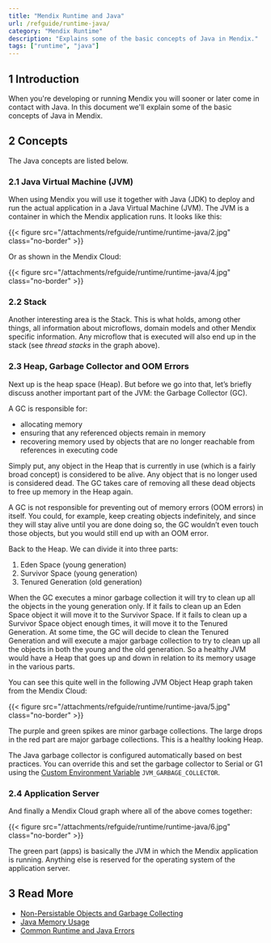 ```yaml
---
title: "Mendix Runtime and Java"
url: /refguide/runtime-java/
category: "Mendix Runtime"
description: "Explains some of the basic concepts of Java in Mendix."
tags: ["runtime", "java"]
---
```


## 1 Introduction

When you're developing or running Mendix you will sooner or later come in contact with Java. In this document we'll explain some of the basic concepts of Java in Mendix.

## 2 Concepts

The Java concepts are listed below.

### 2.1 Java Virtual Machine (JVM)

When using Mendix you will use it together with Java (JDK) to deploy and run the actual application in a Java Virtual Machine (JVM). The JVM is a container in which the Mendix application runs. It looks like this:

{{< figure src="/attachments/refguide/runtime/runtime-java/2.jpg" class="no-border" >}}

Or as shown in the Mendix Cloud:

{{< figure src="/attachments/refguide/runtime/runtime-java/4.jpg" class="no-border" >}}

### 2.2 Stack

Another interesting area is the Stack. This is what holds, among other things, all information about microflows, domain models and other Mendix specific information. Any microflow that is executed will also end up in the stack (see *thread stacks* in the graph above).

### 2.3 Heap, Garbage Collector and OOM Errors

Next up is the heap space (Heap). But before we go into that, let’s briefly discuss another important part of the JVM: the Garbage Collector (GC).

A GC is responsible for:

* allocating memory
* ensuring that any referenced objects remain in memory
* recovering memory used by objects that are no longer reachable from references in executing code

Simply put, any object in the Heap that is currently in use (which is a fairly broad concept) is considered to be alive. Any object that is no longer used is considered dead. The GC takes care of removing all these dead objects to free up memory in the Heap again.

A GC is not responsible for preventing out of memory errors (OOM errors) in itself. You could, for example, keep creating objects indefinitely, and since they will stay alive until you are done doing so, the GC wouldn’t even touch those objects, but you would still end up with an OOM error.

Back to the Heap. We can divide it into three parts:

1. Eden Space (young generation)
2. Survivor Space (young generation)
3. Tenured Generation (old generation)

When the GC executes a minor garbage collection it will try to clean up all the objects in the young generation only. If it fails to clean up an Eden Space object it will move it to the Survivor Space. If it fails to clean up a Survivor Space object enough times, it will move it to the Tenured Generation. At some time, the GC will decide to clean the Tenured Generation and will execute a major garbage collection to try to clean up all the objects in both the young and the old generation. So a healthy JVM would have a Heap that goes up and down in relation to its memory usage in the various parts.

You can see this quite well in the following JVM Object Heap graph taken from the Mendix Cloud:

{{< figure src="/attachments/refguide/runtime/runtime-java/5.jpg" class="no-border" >}}

The purple and green spikes are minor garbage collections. The large drops in the red part are major garbage collections. This is a healthy looking Heap.

The Java garbage collector is configured automatically based on best practices. You can override this and set the garbage collector to Serial or G1 using the [Custom Environment Variable](/developerportal/deploy/environments-details/#custom-environment-variables) `JVM_GARBAGE_COLLECTOR`.

### 2.4 Application Server

And finally a Mendix Cloud graph where all of the above comes together:

{{< figure src="/attachments/refguide/runtime/runtime-java/6.jpg" class="no-border" >}}

The green part (apps) is basically the JVM in which the Mendix application is running. Anything else is reserved for the operating system of the application server.

## 3 Read More

* [Non-Persistable Objects and Garbage Collecting](/refguide/transient-objects-garbage-collecting/)
* [Java Memory Usage](/refguide/java-memory-usage/)
* [Common Runtime and Java Errors](/refguide/runtime-java-errors/)
